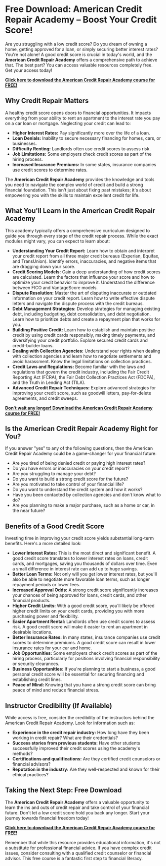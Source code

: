 # Free Download: American Credit Repair Academy – Boost Your Credit Score!

Are you struggling with a low credit score? Do you dream of owning a home, getting approved for a loan, or simply securing better interest rates? You're not alone! A good credit score is crucial in today's world, and the **American Credit Repair Academy** offers a comprehensive path to achieve that. The best part? You can access valuable resources completely free.  Get your access today!

[**Click here to download the American Credit Repair Academy course for FREE!**](https://udemywork.com/american-credit-repair-academy)

## Why Credit Repair Matters

A healthy credit score opens doors to financial opportunities. It impacts everything from your ability to rent an apartment to the interest rate you pay on a car loan or mortgage.  Neglecting your credit can lead to:

*   **Higher Interest Rates:**  Pay significantly more over the life of a loan.
*   **Loan Denials:**  Inability to secure necessary financing for homes, cars, or businesses.
*   **Difficulty Renting:**  Landlords often use credit scores to assess risk.
*   **Job Limitations:**  Some employers check credit scores as part of the hiring process.
*   **Increased Insurance Premiums:**  In some states, insurance companies use credit scores to determine rates.

The **American Credit Repair Academy** provides the knowledge and tools you need to navigate the complex world of credit and build a strong financial foundation.  This isn't just about fixing past mistakes; it's about empowering you with the skills to maintain excellent credit for life.

## What You'll Learn in the American Credit Repair Academy

This academy typically offers a comprehensive curriculum designed to guide you through every stage of the credit repair process. While the exact modules might vary, you can expect to learn about:

*   **Understanding Your Credit Report:**  Learn how to obtain and interpret your credit report from all three major credit bureaus (Experian, Equifax, and TransUnion).  Identify errors, inaccuracies, and negative items that are dragging down your score.
*   **Credit Scoring Models:**  Gain a deep understanding of how credit scores are calculated.  Learn the factors that influence your score and how to optimize your credit behavior to improve it. Understand the difference between FICO and VantageScore models.
*   **Dispute Resolution:**  Master the art of disputing inaccurate or outdated information on your credit report. Learn how to write effective dispute letters and navigate the dispute process with the credit bureaus.
*   **Debt Management Strategies:**  Develop strategies for managing existing debt, including budgeting, debt consolidation, and debt negotiation. Learn how to prioritize debts and create a repayment plan that works for you.
*   **Building Positive Credit:**  Learn how to establish and maintain positive credit by using credit cards responsibly, making timely payments, and diversifying your credit portfolio. Explore secured credit cards and credit-builder loans.
*   **Dealing with Collection Agencies:**  Understand your rights when dealing with collection agencies and learn how to negotiate settlements and avoid harassment.  Know the legal limitations on collection practices.
*   **Credit Laws and Regulations:**  Become familiar with the laws and regulations that govern the credit industry, including the Fair Credit Reporting Act (FCRA), the Fair Debt Collection Practices Act (FDCPA), and the Truth in Lending Act (TILA).
*   **Advanced Credit Repair Techniques:**  Explore advanced strategies for improving your credit score, such as goodwill letters, pay-for-delete agreements, and credit sweeps.

[**Don't wait any longer! Download the American Credit Repair Academy course for FREE!**](https://udemywork.com/american-credit-repair-academy)

## Is the American Credit Repair Academy Right for You?

If you answer "yes" to any of the following questions, then the American Credit Repair Academy could be a game-changer for your financial future:

*   Are you tired of being denied credit or paying high interest rates?
*   Do you have errors or inaccuracies on your credit report?
*   Are you struggling to manage your debt?
*   Do you want to build a strong credit score for the future?
*   Are you motivated to take control of your financial life?
*   Do you want to understand the credit system and how it works?
*   Have you been contacted by collection agencies and don't know what to do?
*   Are you planning to make a major purchase, such as a home or car, in the near future?

## Benefits of a Good Credit Score

Investing time in improving your credit score yields substantial long-term benefits. Here's a more detailed look:

*   **Lower Interest Rates:** This is the most direct and significant benefit. A good credit score translates to lower interest rates on loans, credit cards, and mortgages, saving you thousands of dollars over time.  Even a small difference in interest rate can add up to huge savings.
*   **Better Loan Terms:**  Not only will you get lower interest rates, but you'll also be able to negotiate more favorable loan terms, such as longer repayment periods or lower fees.
*   **Increased Approval Odds:**  A strong credit score significantly increases your chances of being approved for loans, credit cards, and other financial products.
*   **Higher Credit Limits:**  With a good credit score, you'll likely be offered higher credit limits on your credit cards, providing you with more purchasing power and flexibility.
*   **Easier Apartment Rental:**  Landlords often use credit scores to assess risk. A good credit score will make it easier to rent an apartment in desirable locations.
*   **Better Insurance Rates:**  In many states, insurance companies use credit scores to determine premiums. A good credit score can result in lower insurance rates for your car and home.
*   **Job Opportunities:**  Some employers check credit scores as part of the hiring process, particularly for positions involving financial responsibility or security clearances.
*   **Business Opportunities:**  If you're planning to start a business, a good personal credit score will be essential for securing financing and establishing credit lines.
*   **Peace of Mind:**  Knowing that you have a strong credit score can bring peace of mind and reduce financial stress.

## Instructor Credibility (If Available)

While access is free, consider the credibility of the instructors behind the American Credit Repair Academy.  Look for information such as:

*   **Experience in the credit repair industry:**  How long have they been working in credit repair? What are their credentials?
*   **Success stories from previous students:**  Have other students successfully improved their credit scores using the academy's methods?
*   **Certifications and qualifications:**  Are they certified credit counselors or financial advisors?
*   **Reputation in the industry:**  Are they well-respected and known for their ethical practices?

## Taking the Next Step: Free Download

The **American Credit Repair Academy** offers a valuable opportunity to learn the ins and outs of credit repair and take control of your financial future.  Don't let a low credit score hold you back any longer.  Start your journey towards financial freedom today!

[**Click here to download the American Credit Repair Academy course for FREE!**](https://udemywork.com/american-credit-repair-academy)

Remember that while this resource provides educational information, it's not a substitute for professional financial advice. If you have complex credit issues, consider consulting with a qualified credit counselor or financial advisor. This free course is a fantastic first step to financial literacy.

